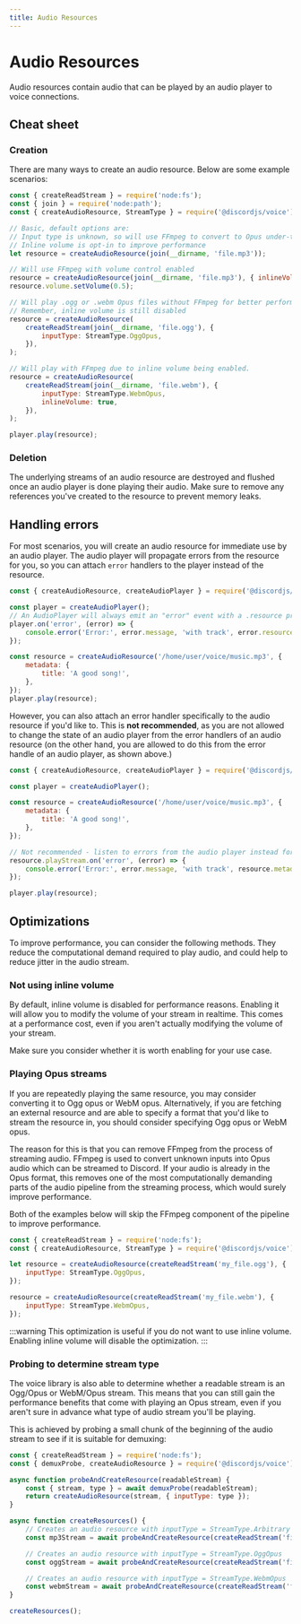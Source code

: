 ```yaml
---
title: Audio Resources
---
```


# Audio Resources

Audio resources contain audio that can be played by an audio player to voice connections.

## Cheat sheet

### Creation

There are many ways to create an audio resource. Below are some example scenarios:

```js
const { createReadStream } = require('node:fs');
const { join } = require('node:path');
const { createAudioResource, StreamType } = require('@discordjs/voice');

// Basic, default options are:
// Input type is unknown, so will use FFmpeg to convert to Opus under-the-hood
// Inline volume is opt-in to improve performance
let resource = createAudioResource(join(__dirname, 'file.mp3'));

// Will use FFmpeg with volume control enabled
resource = createAudioResource(join(__dirname, 'file.mp3'), { inlineVolume: true });
resource.volume.setVolume(0.5);

// Will play .ogg or .webm Opus files without FFmpeg for better performance
// Remember, inline volume is still disabled
resource = createAudioResource(
	createReadStream(join(__dirname, 'file.ogg'), {
		inputType: StreamType.OggOpus,
	}),
);

// Will play with FFmpeg due to inline volume being enabled.
resource = createAudioResource(
	createReadStream(join(__dirname, 'file.webm'), {
		inputType: StreamType.WebmOpus,
		inlineVolume: true,
	}),
);

player.play(resource);
```

### Deletion

The underlying streams of an audio resource are destroyed and flushed once an audio player is done playing their audio. Make sure to remove any references you've created to the resource to prevent memory leaks.

## Handling errors

For most scenarios, you will create an audio resource for immediate use by an audio player. The audio player will propagate errors from the resource for you, so you can attach `error` handlers to the player instead of the resource.

```js
const { createAudioResource, createAudioPlayer } = require('@discordjs/voice');

const player = createAudioPlayer();
// An AudioPlayer will always emit an "error" event with a .resource property
player.on('error', (error) => {
	console.error('Error:', error.message, 'with track', error.resource.metadata.title);
});

const resource = createAudioResource('/home/user/voice/music.mp3', {
	metadata: {
		title: 'A good song!',
	},
});
player.play(resource);
```

However, you can also attach an error handler specifically to the audio resource if you'd like to. This is **not recommended**, as you are not allowed to change the state of an audio player from the error handlers of an audio resource (on the other hand, you are allowed to do this from the error handle of an audio player, as shown above.)

```js
const { createAudioResource, createAudioPlayer } = require('@discordjs/voice');

const player = createAudioPlayer();

const resource = createAudioResource('/home/user/voice/music.mp3', {
	metadata: {
		title: 'A good song!',
	},
});

// Not recommended - listen to errors from the audio player instead for most usecases!
resource.playStream.on('error', (error) => {
	console.error('Error:', error.message, 'with track', resource.metadata.title);
});

player.play(resource);
```

## Optimizations

To improve performance, you can consider the following methods. They reduce the computational demand required to play audio, and could help to reduce jitter in the audio stream.

### Not using inline volume

By default, inline volume is disabled for performance reasons. Enabling it will allow you to modify the volume of your stream in realtime. This comes at a performance cost, even if you aren't actually modifying the volume of your stream.

Make sure you consider whether it is worth enabling for your use case.

### Playing Opus streams

If you are repeatedly playing the same resource, you may consider converting it to Ogg opus or WebM opus. Alternatively, if you are fetching an external resource and are able to specify a format that you'd like to stream the resource in, you should consider specifying Ogg opus or WebM opus.

The reason for this is that you can remove FFmpeg from the process of streaming audio. FFmpeg is used to convert unknown inputs into Opus audio which can be streamed to Discord. If your audio is already in the Opus format, this removes one of the most computationally demanding parts of the audio pipeline from the streaming process, which would surely improve performance.

Both of the examples below will skip the FFmpeg component of the pipeline to improve performance.

```js
const { createReadStream } = require('node:fs');
const { createAudioResource, StreamType } = require('@discordjs/voice');

let resource = createAudioResource(createReadStream('my_file.ogg'), {
	inputType: StreamType.OggOpus,
});

resource = createAudioResource(createReadStream('my_file.webm'), {
	inputType: StreamType.WebmOpus,
});
```

:::warning
This optimization is useful if you do not want to use inline volume. Enabling inline volume will disable the optimization.
:::

### Probing to determine stream type

The voice library is also able to determine whether a readable stream is an Ogg/Opus or WebM/Opus stream. This means
that you can still gain the performance benefits that come with playing an Opus stream, even if you aren't sure in
advance what type of audio stream you'll be playing.

This is achieved by probing a small chunk of the beginning of the audio stream to see if it is suitable for demuxing:

```js
const { createReadStream } = require('node:fs');
const { demuxProbe, createAudioResource } = require('@discordjs/voice');

async function probeAndCreateResource(readableStream) {
	const { stream, type } = await demuxProbe(readableStream);
	return createAudioResource(stream, { inputType: type });
}

async function createResources() {
	// Creates an audio resource with inputType = StreamType.Arbitrary
	const mp3Stream = await probeAndCreateResource(createReadStream('file.mp3'));

	// Creates an audio resource with inputType = StreamType.OggOpus
	const oggStream = await probeAndCreateResource(createReadStream('file.ogg'));

	// Creates an audio resource with inputType = StreamType.WebmOpus
	const webmStream = await probeAndCreateResource(createReadStream('file.webm'));
}

createResources();
```
